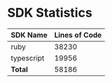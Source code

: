 # SDK Statistics

| SDK Name | Lines of Code |
| -------- | ------------- |
| ruby | 38230 |
| typescript | 19956 |
| **Total** | 58186 |
